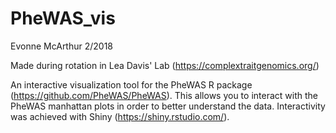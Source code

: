 # PheWAS_vis

Evonne McArthur 2/2018

Made during rotation in Lea Davis' Lab (https://complextraitgenomics.org/)


An interactive visualization tool for the PheWAS R package (https://github.com/PheWAS/PheWAS). This allows you to interact with the PheWAS manhattan plots in order to better understand the data. Interactivity was achieved with Shiny (https://shiny.rstudio.com/).
